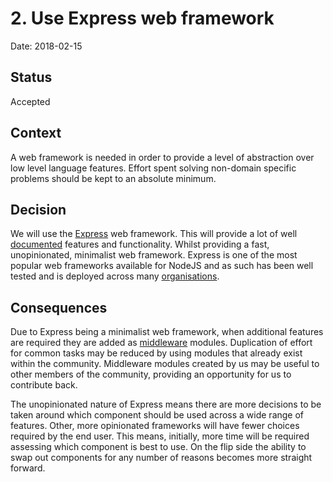 # 2. Use Express web framework

Date: 2018-02-15

## Status

Accepted

## Context

A web framework is needed in order to provide a level of abstraction over low
level language features. Effort spent solving non-domain specific problems
should be kept to an absolute minimum.

## Decision

We will use the [Express](http://expressjs.com/) web framework. This will
provide a lot of well
[documented](http://expressjs.com/en/resources/books-blogs.html) features and
functionality. Whilst providing a fast, unopinionated, minimalist web
framework.
Express is one of the most popular web frameworks available for NodeJS and as
such has been well tested and is deployed across many
[organisations](http://expressjs.com/en/resources/companies-using-express.html).

## Consequences

Due to Express being a minimalist web framework, when additional features are
required they are added as
[middleware](http://expressjs.com/en/resources/middleware.html) modules.
Duplication of effort for common tasks may be reduced by using modules that
already exist within the community.
Middleware modules created by us may be useful to other members of the
community, providing an opportunity for us to contribute back.

The unopinionated nature of Express means there are more decisions to
be taken around which component should be used across a wide range of
features. Other, more opinionated frameworks will have fewer choices required
by the end user. This means, initially, more time will be required assessing
which component is best to use. On the flip side the ability to swap out
components for any number of reasons becomes more straight forward.
